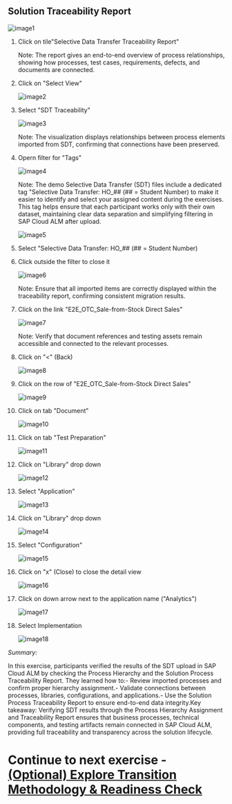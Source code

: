 ## Solution Traceability Report

![image1](Images/image1.png)

1. Click on tile"Selective Data Transfer Traceability Report"

   Note: The report gives an end-to-end overview of process relationships, showing how processes, test cases, requirements, defects, and documents are connected.

1. Click on "Select View"

    ![image2](Images/image2.png)

1. Select "SDT Traceability"

    ![image3](Images/image3.png)

   Note: The visualization displays relationships between process elements imported from SDT, confirming that connections have been preserved.

1. Opern filter for "Tags"

    ![image4](Images/image4.png)

   Note: The demo Selective Data Transfer (SDT) files include a dedicated tag "Selective Data Transfer: HO\_## (## = Student Number) to make it easier to identify and select your assigned content during the exercises. This tag helps ensure that each participant works only with their own dataset, maintaining clear data separation and simplifying filtering in SAP Cloud ALM after upload.

    ![image5](Images/image5.png)

1. Select "Selective Data Transfer: HO\_## (## = Student Number)

1. Click outside the filter to close it

    ![image6](Images/image6.png)

   Note: Ensure that all imported items are correctly displayed within the traceability report, confirming consistent migration results.

1. Click on the link "E2E\_OTC\_Sale-from-Stock Direct Sales"

    ![image7](Images/image7.png)

   Note: Verify that document references and testing assets remain accessible and connected to the relevant processes.

1. Click on "<" (Back)

    ![image8](Images/image8.png)

1. Click on the row of "E2E\_OTC\_Sale-from-Stock Direct Sales"

    ![image9](Images/image9.png)

1. Click on tab "Document"

    ![image10](Images/image10.png)

1. Click on tab "Test Preparation"

    ![image11](Images/image11.png)

1. Click on "Library" drop down

    ![image12](Images/image12.png)

1. Select "Application"

    ![image13](Images/image13.png)

1. Click on "Library" drop down

    ![image14](Images/image14.png)

1. Select "Configuration"

    ![image15](Images/image15.png)

1. Click on "x" (Close) to close the detail view

    ![image16](Images/image16.png)

1. Click on down arrow next to the application name ("Analytics")

    ![image17](Images/image17.png)

1. Select Implementation

    ![image18](Images/image18.png)

*Summary:*

In this exercise, participants verified the results of the SDT upload in SAP Cloud ALM by checking the Process Hierarchy and the Solution Process Traceability Report. They learned how to:- Review imported processes and confirm proper hierarchy assignment.- Validate connections between processes, libraries, configurations, and applications.- Use the Solution Process Traceability Report to ensure end-to-end data integrity.Key takeaway: Verifying SDT results through the Process Hierarchy Assignment and Traceability Report ensures that business processes, technical components, and testing artifacts remain connected in SAP Cloud ALM, providing full traceability and transparency across the solution lifecycle.

# Continue to next exercise - [(Optional) Explore Transition Methodology & Readiness Check](../SDT_RMV/SDT_RMV.md)
